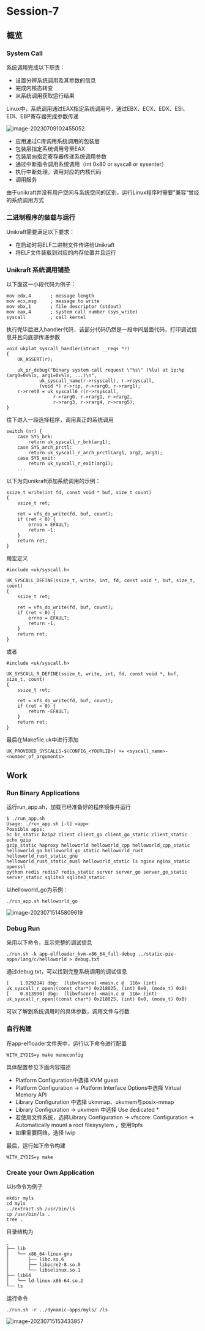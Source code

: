 

# Session-7

## 概览

### System Call

系统调用完成以下职责：

- 设置分辨系统调用及其参数的信息
- 完成内核态转变
- 从系统调用获取运行结果

Linux中，系统调用通过EAX指定系统调用号，通过EBX、ECX、EDX、ESI、EDI、EBP寄存器完成参数传递

![image-20230709102455052](./images/image-20230709102455052.png)

- 应用通过C库调用系统调用的包装层
- 包装层指定系统调用号至EAX
- 包装层向指定寄存器传递系统调用参数
- 通过中断指令调用系统调用（int 0x80 or syscall or sysenter）
- 执行中断处理，调用对应的内核代码
- 调用服务

由于unikraft并没有用户空间与系统空间的区别，运行Linux程序时需要”兼容“曾经的系统调用方式

### 二进制程序的装载与运行

Unikraft需要满足以下要求：

- 在启动时将ELF二进制文件传递给Unikraft
- 将ELF文件装载到对应的内存位置并且运行

### Unikraft 系统调用铺垫

以下面这一小段代码为例子：

```
mov	edx,4		; message length
mov	ecx,msg		; message to write
mov	ebx,1		; file descriptor (stdout)
mov	eax,4		; system call number (sys_write)
syscall		    ; call kernel
```

执行完毕后进入handler代码，该部分代码仍然是一段中间层面代码，打印调试信息并且向底部传递参数

```
void ukplat_syscall_handler(struct __regs *r)
{
	UK_ASSERT(r);

	uk_pr_debug("Binary system call request \"%s\" (%lu) at ip:%p (arg0=0x%lx, arg1=0x%lx, ...)\n",
		    uk_syscall_name(r->rsyscall), r->rsyscall,
		    (void *) r->rip, r->rarg0, r->rarg1);
	r->rret0 = uk_syscall6_r(r->rsyscall,
				 r->rarg0, r->rarg1, r->rarg2,
				 r->rarg3, r->rarg4, r->rarg5);
}
```

往下进入一段选择程序，调用真正的系统调用

```
switch (nr) {
	case SYS_brk:
		return uk_syscall_r_brk(arg1);
	case SYS_arch_prctl:
		return uk_syscall_r_arch_prctl(arg1, arg2, arg3);
	case SYS_exit:
		return uk_syscall_r_exit(arg1);
    ...
```

以下为向unikraft添加系统调用的示例：

```
ssize_t write(int fd, const void * buf, size_t count)
{
    ssize_t ret;

    ret = vfs_do_write(fd, buf, count);
    if (ret < 0) {
        errno = EFAULT;
        return -1;
    }
    return ret;
}
```

用宏定义

```
#include <uk/syscall.h>

UK_SYSCALL_DEFINE(ssize_t, write, int, fd, const void *, buf, size_t, count)
{
    ssize_t ret;

    ret = vfs_do_write(fd, buf, count);
    if (ret < 0) {
        errno = EFAULT;
        return -1;
    }
    return ret;
}
```

或者

```
#include <uk/syscall.h>

UK_SYSCALL_R_DEFINE(ssize_t, write, int, fd, const void *, buf, size_t, count)
{
    ssize_t ret;

    ret = vfs_do_write(fd, buf, count);
    if (ret < 0) {
        return -EFAULT;
    }
    return ret;
}
```

最后在Makefile.uk中进行添加

```
UK_PROVIDED_SYSCALLS-$(CONFIG_<YOURLIB>) += <syscall_name>-<number_of_arguments>
```



## Work

### Run Binary Applications

运行run_app.sh，加载已经准备好的程序镜像并运行

```
$ ./run_app.sh
Usage: ./run_app.sh [-l] <app>
Possible apps:
bc bc_static bzip2 client client_go client_go_static client_static echo gzip 
gzip_static haproxy helloworld helloworld_cpp helloworld_cpp_static 
helloworld_go helloworld_go_static helloworld_rust helloworld_rust_static_gnu 
helloworld_rust_static_musl helloworld_static ls nginx nginx_static openssl 
python redis redis7 redis_static server server_go server_go_static 
server_static sqlite3 sqlite3_static
```

以helloworld_go为示例：

```
./run_app.sh helloworld_go
```

![image-20230715145809619](C:\Users\Jonny\AppData\Roaming\Typora\typora-user-images\image-20230715145809619.png)

### Debug Run

采用以下命令，显示完整的调试信息

```
./run.sh -k app-elfloader_kvm-x86_64_full-debug ../static-pie-apps/lang/c/helloworld > debug.txt
```

通过debug.txt，可以找到完整系统调用的调试信息

```
[    1.029214] dbg:  [libvfscore] <main.c @  116> (int) uk_syscall_r_open((const char*) 0x218025, (int) 0x0, (mode_t) 0x0)
[    0.813990] dbg:  [libvfscore] <main.c @  116> (int) uk_syscall_r_open((const char*) 0x218025, (int) 0x0, (mode_t) 0x0)
```

可以了解到系统调用时的具体参数，调用文件与行数

### 自行构建

在app-elfloader文件夹中，运行以下命令进行配置

```
WITH_ZYDIS=y make menuconfig
```

具体配置参见下面内容描述

- Platform Configuration中选择 KVM guest
- Platform Configuration -> Platform Interface Options中选择 Virtual Memory API
- Library Configuration 中选择 ukmmap、ukvmem与posix-mmap
- Library Configuration -> ukvmem 中选择 Use dedicated *
- 若使用文件系统，选择Library Configuration -> vfscore: Configuration -> Automatically mount a root filesysytem ，使用9pfs
- 如果需要网络，选择 lwip

最后，运行如下命令构建

```
WITH_ZYDIS=y make
```

### Create your Own Application

以ls命令为例子

```
mkdir myls
cd myls
../extract.sh /usr/bin/ls
cp /usr/bin/ls .
tree .
```

目录结构为

```
.
├── lib
│   └── x86_64-linux-gnu
│       ├── libc.so.6
│       ├── libpcre2-8.so.0
│       └── libselinux.so.1
├── lib64
│   └── ld-linux-x86-64.so.2
└── ls
```

运行命令

```
./run.sh -r ../dynamic-apps/myls/ /ls
```

![image-20230715153433857](C:\Users\Jonny\AppData\Roaming\Typora\typora-user-images\image-20230715153433857.png)
